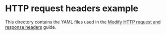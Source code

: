 # HTTP request headers example

This directory contains the YAML files used in the [Modify HTTP request and response headers](https://docs.nginx.com/nginx-gateway-fabric/traffic-management/request-response-headers/) guide.
